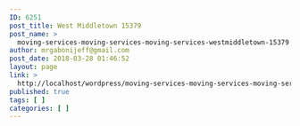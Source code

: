 ```yaml
---
ID: 6251
post_title: West Middletown 15379
post_name: >
  moving-services-moving-services-moving-services-westmiddletown-15379
author: mrgabonijeff@gmail.com
post_date: 2018-03-28 01:46:52
layout: page
link: >
  http://localhost/wordpress/moving-services-moving-services-moving-services-westmiddletown-15379/
published: true
tags: [ ]
categories: [ ]
---
```


